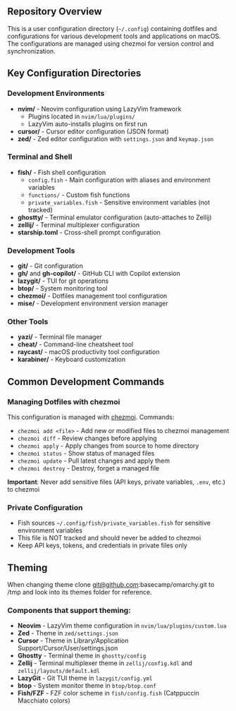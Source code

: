 ## Repository Overview

This is a user configuration directory (`~/.config`) containing dotfiles and configurations for various development tools and applications on macOS. The configurations are managed using chezmoi for version control and synchronization.

## Key Configuration Directories

### Development Environments

- **nvim/** - Neovim configuration using LazyVim framework
  - Plugins located in `nvim/lua/plugins/`
  - LazyVim auto-installs plugins on first run
- **cursor/** - Cursor editor configuration (JSON format)
- **zed/** - Zed editor configuration with `settings.json` and `keymap.json`

### Terminal and Shell

- **fish/** - Fish shell configuration
  - `config.fish` - Main configuration with aliases and environment variables
  - `functions/` - Custom fish functions
  - `private_variables.fish` - Sensitive environment variables (not tracked)
- **ghostty/** - Terminal emulator configuration (auto-attaches to Zellij)
- **zellij/** - Terminal multiplexer configuration
- **starship.toml** - Cross-shell prompt configuration

### Development Tools

- **git/** - Git configuration
- **gh/** and **gh-copilot/** - GitHub CLI with Copilot extension
- **lazygit/** - TUI for git operations
- **btop/** - System monitoring tool
- **chezmoi/** - Dotfiles management tool configuration
- **mise/** - Development environment version manager

### Other Tools

- **yazi/** - Terminal file manager
- **cheat/** - Command-line cheatsheet tool
- **raycast/** - macOS productivity tool configuration
- **karabiner/** - Keyboard customization

## Common Development Commands

### Managing Dotfiles with chezmoi

This configuration is managed with [chezmoi](https://www.chezmoi.io/). Commands:

- `chezmoi add <file>` - Add new or modified files to chezmoi management
- `chezmoi diff` - Review changes before applying
- `chezmoi apply` - Apply changes from source to home directory
- `chezmoi status` - Show status of managed files
- `chezmoi update` - Pull latest changes and apply them
- `chezmoi destroy` - Destroy, forget a managed file

**Important**: Never add sensitive files (API keys, private variables, `.env`, etc.) to chezmoi

### Private Configuration

- Fish sources `~/.config/fish/private_variables.fish` for sensitive environment variables
- This file is NOT tracked and should never be added to chezmoi
- Keep API keys, tokens, and credentials in private files only

## Theming

When changing theme clone git@github.com:basecamp/omarchy.git to /tmp and look into its themes folder for reference.

### Components that support theming:

- **Neovim** - LazyVim theme configuration in `nvim/lua/plugins/custom.lua`
- **Zed** - Theme in `zed/settings.json`
- **Cursor** - Theme in Library/Application Support/Cursor/User/settings.json
- **Ghostty** - Terminal theme in `ghostty/config`
- **Zellij** - Terminal multiplexer theme in `zellij/config.kdl` and `zellij/layouts/default.kdl`
- **LazyGit** - Git TUI theme in `lazygit/config.yml`
- **btop** - System monitor theme in `btop/btop.conf`
- **Fish/FZF** - FZF color scheme in `fish/config.fish` (Catppuccin Macchiato colors)
